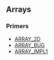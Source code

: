 ## Arrays

### Primers

- [ARRAY_2D](ARRAY_2D.md)
- [ARRAY_BUG](ARRAY%20BUG.md)
- [ARRAY_IMPL1](ARRAY%20IMPL1.md)
